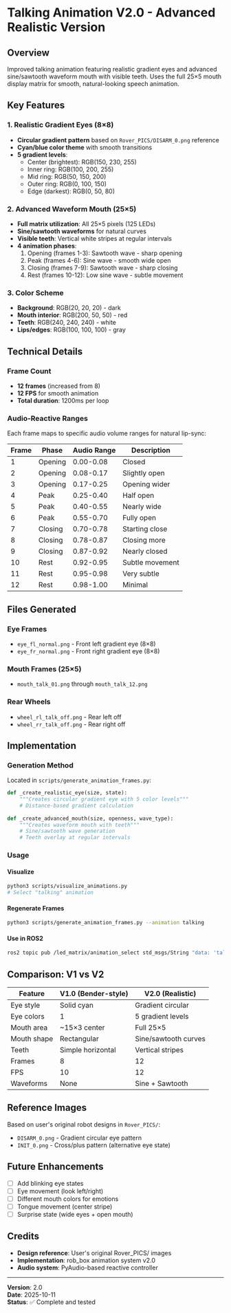 # Talking Animation V2.0 - Advanced Realistic Version

## Overview
Improved talking animation featuring realistic gradient eyes and advanced sine/sawtooth waveform mouth with visible teeth. Uses the full 25×5 mouth display matrix for smooth, natural-looking speech animation.

## Key Features

### 1. Realistic Gradient Eyes (8×8)
- **Circular gradient pattern** based on `Rover_PICS/DISARM_0.png` reference
- **Cyan/blue color theme** with smooth transitions
- **5 gradient levels**:
  - Center (brightest): RGB(150, 230, 255)
  - Inner ring: RGB(100, 200, 255)
  - Mid ring: RGB(50, 150, 200)
  - Outer ring: RGB(0, 100, 150)
  - Edge (darkest): RGB(0, 50, 80)

### 2. Advanced Waveform Mouth (25×5)
- **Full matrix utilization**: All 25×5 pixels (125 LEDs)
- **Sine/sawtooth waveforms** for natural curves
- **Visible teeth**: Vertical white stripes at regular intervals
- **4 animation phases**:
  1. Opening (frames 1-3): Sawtooth wave - sharp opening
  2. Peak (frames 4-6): Sine wave - smooth wide open
  3. Closing (frames 7-9): Sawtooth wave - sharp closing
  4. Rest (frames 10-12): Low sine wave - subtle movement

### 3. Color Scheme
- **Background**: RGB(20, 20, 20) - dark
- **Mouth interior**: RGB(200, 50, 50) - red
- **Teeth**: RGB(240, 240, 240) - white
- **Lips/edges**: RGB(100, 100, 100) - gray

## Technical Details

### Frame Count
- **12 frames** (increased from 8)
- **12 FPS** for smooth animation
- **Total duration**: 1200ms per loop

### Audio-Reactive Ranges
Each frame maps to specific audio volume ranges for natural lip-sync:

| Frame | Phase | Audio Range | Description |
|-------|-------|-------------|-------------|
| 1 | Opening | 0.00-0.08 | Closed |
| 2 | Opening | 0.08-0.17 | Slightly open |
| 3 | Opening | 0.17-0.25 | Opening wider |
| 4 | Peak | 0.25-0.40 | Half open |
| 5 | Peak | 0.40-0.55 | Nearly wide |
| 6 | Peak | 0.55-0.70 | Fully open |
| 7 | Closing | 0.70-0.78 | Starting close |
| 8 | Closing | 0.78-0.87 | Closing more |
| 9 | Closing | 0.87-0.92 | Nearly closed |
| 10 | Rest | 0.92-0.95 | Subtle movement |
| 11 | Rest | 0.95-0.98 | Very subtle |
| 12 | Rest | 0.98-1.00 | Minimal |

## Files Generated

### Eye Frames
- `eye_fl_normal.png` - Front left gradient eye (8×8)
- `eye_fr_normal.png` - Front right gradient eye (8×8)

### Mouth Frames (25×5)
- `mouth_talk_01.png` through `mouth_talk_12.png`

### Rear Wheels
- `wheel_rl_talk_off.png` - Rear left off
- `wheel_rr_talk_off.png` - Rear right off

## Implementation

### Generation Method
Located in `scripts/generate_animation_frames.py`:

```python
def _create_realistic_eye(size, state):
    """Creates circular gradient eye with 5 color levels"""
    # Distance-based gradient calculation
    
def _create_advanced_mouth(size, openness, wave_type):
    """Creates waveform mouth with teeth"""
    # Sine/sawtooth wave generation
    # Teeth overlay at regular intervals
```

### Usage

#### Visualize
```bash
python3 scripts/visualize_animations.py
# Select "talking" animation
```

#### Regenerate Frames
```bash
python3 scripts/generate_animation_frames.py --animation talking
```

#### Use in ROS2
```bash
ros2 topic pub /led_matrix/animation_select std_msgs/String "data: 'talking'"
```

## Comparison: V1 vs V2

| Feature | V1.0 (Bender-style) | V2.0 (Realistic) |
|---------|---------------------|------------------|
| Eye style | Solid cyan | Gradient circular |
| Eye colors | 1 | 5 gradient levels |
| Mouth area | ~15×3 center | Full 25×5 |
| Mouth shape | Rectangular | Sine/sawtooth curves |
| Teeth | Simple horizontal | Vertical stripes |
| Frames | 8 | 12 |
| FPS | 10 | 12 |
| Waveforms | None | Sine + Sawtooth |

## Reference Images
Based on user's original robot designs in `Rover_PICS/`:
- `DISARM_0.png` - Gradient circular eye pattern
- `INIT_0.png` - Cross/plus pattern (alternative eye state)

## Future Enhancements
- [ ] Add blinking eye states
- [ ] Eye movement (look left/right)
- [ ] Different mouth colors for emotions
- [ ] Tongue movement (center stripe)
- [ ] Surprise state (wide eyes + open mouth)

## Credits
- **Design reference**: User's original Rover_PICS/ images
- **Implementation**: rob_box animation system v2.0
- **Audio system**: PyAudio-based reactive controller

---

**Version**: 2.0  
**Date**: 2025-10-11  
**Status**: ✅ Complete and tested
